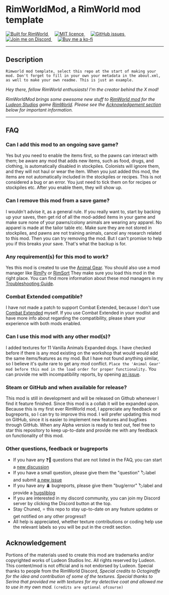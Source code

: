 # RimWorldMod, a RimWorld mod template  

<a href="https://rimworldgame.com">
   <img alt="Built for RimWorld" src="https://img.shields.io/badge/dynamic/xml?url=https%3A%2F%2Fraw.githubusercontent.com%2FChunnyluny%2FDogApparel%2Fmaster%2FAbout%2FAbout.xml&query=%2FModMetaData%2FsupportedVersions%2Fli%5Blast()%5D&label=Built%20for%20RimWorld&style=for-the-badge&color=magenta" />
 </a>
 &emsp;
 <a href="https://github.com/Chunnyluny/RimWorldMod/blob/master/LICENSE">
   <img alt="MIT licence" src="https://img.shields.io/github/license/Chunnyluny/RimWorldMod?style=for-the-badge&logo=github&color=magenta" />
 </a>
 &emsp;
 <a href="https://github.com/Chunnyluny/RimWorldMod/issues">
   <img alt="GitHub issues" src="https://img.shields.io/github/issues/chunnyluny/RimWorldMod?style=for-the-badge&logo=github&color=magenta" />
 </a>
 &emsp;
 <a href="https://discord.gg/NjbW9RTQkA">
   <img alt="Join me on Discord" src="https://img.shields.io/badge/join_me_on-discord-magenta?style=for-the-badge&logo=discord" />
 </a>
 &emsp;
 <a href="https://ko-fi.com/chunnyluny">
   <img alt="Buy me a ko-fi" src="https://shields.io/badge/ko--fi-Buy_me_a_ko--fi-magenta?logo=ko-fi&style=for-the-badge" />
 </a>

---

## Description
```Rimworld mod template, select this repo at the start of making your mod. Don't forget to fill in your own your metadata in the about.xml, as well to make your own readme. This is just an example.```

*Hey there, fellow RimWorld enthusiasts! I'm the creator behind the X mod!*

*RimWorldMod brings some awesome new stuff to [RimWorld mod](https://rimworldwiki.com/wiki/Mods) for the [Ludeon Studios](https://ludeon.com/) game [RimWorld](https://rimworldgame.com/). Please see the [Acknowledgement section](#acknowledgement) below for important information.*

---

## FAQ

### Can I add this mod to an ongoing save game?

Yes but you need to enable the items first, so the pawns can interact with them; be aware any mod that adds new items, such as food, drugs, and clothing, is automatically disabled in stockpiles. Colonists will ignore them, and they will not haul or wear the item. When you just added this mod, the items are not automatically included in the stockpiles or recipes. This is not considered a bug or an error. You just need to tick them on for recipes or stockpiles etc. After you enable them, they will show up.

### Can I remove this mod from a save game?

I wouldn't advise it, as a general rule. If you really want to, start by backing up your saves, then get rid of all the mod-added items in your game and make sure none of your pawns/colony animals are wearing any apparel. No apparel is made at the tailor table etc. Make sure they are not stored in stockpiles, and pawns are not training animals, cancel any research related to this mod. Then you can try removing the mod. But I can't promise to help you if this breaks your save. That's what the backup is for.

### Any requirement(s) for this mod to work?

Yes this mod is created to use the [Animal Gear](https://steamcommunity.com/workshop/filedetails/?id=1541438907). You should also use a mod manager like [RimPy](https://github.com/rimpy-custom/RimPy/releases) or [RimSort](https://github.com/RimSort/RimSort)
They make sure you load this mod in the right place. You can find more information about these mod managers in my [Troubleshooting Guide](https://github.com/Chunnyluny/troubleshootingguide/README.md).

### Combat Extended compatible?

I have not made a patch to support Combat Extended, because I don't use [Combat Extended](https://github.com/CombatExtended-Continued/CombatExtended) myself.
If you use Combat Extended in your modlist and have more info about regarding the compatibility, please share your experience with both mods enabled.

### Can I use this mod with any other mod(s)?

I added textures for 11 Vanilla Animals Expanded dogs. I have checked before if there is any mod existing on the workshop that would would add the same items/features as my mod. But I have not found anything similar, so I believe it's quite rare to get any mod conflict. ```Place the 'Animal Gear' mod before this mod in the load order for proper functionality.``` You can provide me with incompatibility reports, by opening [an issue](https://github.com/Chunnyluny/DogApparel/issues/new).

### Steam or GitHub and when available for release?

This mod is still in development and will be released on Github whenever I find it feature finished. Since this mod is a collab it will be expanded upon. Because this is my first ever RimWorld mod, I appreciate any feedback or bugreports, so I can try to improve this mod.
I will prefer updating this mod on GitHub, since it is easier to implement new features and bugfixes through GitHub. When any Alpha version is ready to test out, feel free to star this repository to keep up-to-date and provide me with any feedback on functionality of this mod.

### Other questions, feedback or bugreports

- If you have any ❓🤔 questions that are not listed in the FAQ, you can start a [new discussion](https://github.com/Chunnyluny/DogApparel/discussions)
- If you have a small question, please give them the "question" 🏷️label and submit [a new issue](https://github.com/Chunnyluny/DogApparel/issues/new)
- If you have any 🪲 bugreports, please give them "bug/error" 🏷️label and provide a [hugsliblog](https://steamcommunity.com/sharedfiles/filedetails/?id=2873415404)
- If you are interested in my discord community, you can join my Discord server by clicking the Discord button at the top.
- Stay Chuned, ⭐ this repo to stay up-to-date on any feature updates or get notified on any other progress!!
- All help is appreciated, whether texture contributions or coding help use the relevant labels so you will be put in the credit section.

## Acknowledgement

Portions of the materials used to create this mod are trademarks and/or copyrighted works of Ludeon Studios Inc. All rights reserved by Ludeon. This content/mod is not official and is not endorsed by Ludeon. Special thanks to people from the RimWorld Discord, _Special credits to Octogiraffe for the idea and contribution of some of the textures. Special thanks to Serina that provided me with textures for my detective coat and allowed me to use in my own mod._ `(credits are optional ofcourse)`
